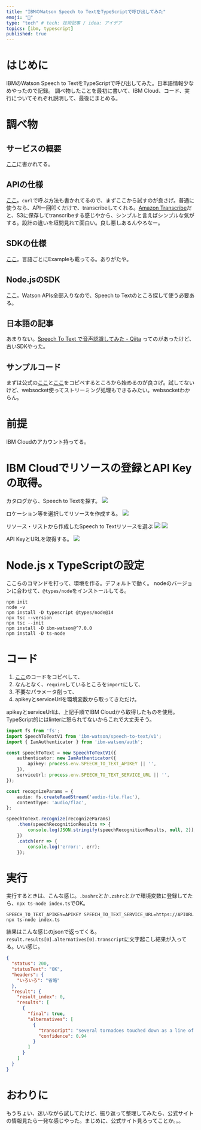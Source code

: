 ```yaml
---
title: "IBMのWatson Speech to TextをTypeScriptで呼び出してみた"
emoji: "🎤"
type: "tech" # tech: 技術記事 / idea: アイデア
topics: [ibm, typescript]
published: true
---
```


# はじめに
IBMのWatson Speech to TextをTypeScriptで呼び出してみた。日本語情報少なめやったので記録。
調べ物したことを最初に書いて、IBM Cloud、コード、実行についてそれぞれ説明して、最後にまとめる。

# 調べ物
## サービスの概要
[ここ](https://www.ibm.com/cloud/watson-speech-to-text)に書かれてる。

## APIの仕様
[ここ](https://cloud.ibm.com/docs/speech-to-text?topic=speech-to-text-gettingStarted#getting-started-tutorial)。`curl`で呼ぶ方法も書かれてるので、まずここから試すのが良さげ。普通に使うなら、API一回叩くだけで、transcribeしてくれる。[Amazon Transcribe](https://aws.amazon.com/jp/transcribe/)だと、S3に保存してtranscribeする感じやから、シンプルと言えばシンプルな気がする。設計の違いを垣間見れて面白い。良し悪しあるんやろなー。

## SDKの仕様
[ここ](https://cloud.ibm.com/apidocs/speech-to-text?code=node#recognize)。言語ごとにExampleも載ってる。ありがたや。

## Node.jsのSDK
[ここ](https://github.com/watson-developer-cloud/node-sdk)。Watson APIs全部入りなので、Speech to Textのところ探して使う必要ある。

## 日本語の記事
あまりない。[Speech To Text で音声認識してみた - Qiita](https://qiita.com/Haruka-Ogawa/items/a022cee97a7455e1e9eb) ってのがあったけど、古いSDKやった。

## サンプルコード
まずは公式の[ここ](https://github.com/watson-developer-cloud/node-sdk#speech-to-text)と[ここ](https://cloud.ibm.com/apidocs/speech-to-text?code=node#recognize)をコピペするところから始めるのが良さげ。試してないけど、websocket使ってストリーミング処理もできるみたい。websocketわからん。

# 前提
IBM Cloudのアカウント持ってる。

# IBM Cloudでリソースの登録とAPI Keyの取得。
カタログから、Speech to Textを探す。
![](/images/583c0c857a349a/catalog-IBM-Cloud.png)

ロケーション等を選択してリソースを作成する。
![](/images/583c0c857a349a/Speech-to-Text-IBM-Cloud.png)

リソース・リストから作成したSpeech to Textリソースを選ぶ
![](/images/583c0c857a349a/IBM-Cloud.png)
![](/images/583c0c857a349a/resource-IBM-Cloud.png)

API KeyとURLを取得する。
![](/images/583c0c857a349a/IBM-Watson-service.png)

# Node.js x TypeScriptの設定

ここらのコマンドを打って、環境を作る。デフォルトで動く。
nodeのバージョンに合わせて、`@types/node`をインストールしてる。

```
npm init
node -v
npm install -D typescript @types/node@14
npx tsc --version
npx tsc --init
npm install -D ibm-watson@^7.0.0 
npm install -D ts-node
```


# コード

1. [ここ](https://cloud.ibm.com/apidocs/speech-to-text?code=node#recognize)のコードをコピペして、
2. なんとなく、`require`しているところを`import`にして、
3. 不要なパラメータ削って、
4. apikeyとserviceUrlを環境変数から取ってきただけ。
   

apikeyとserviceUrlは、上記手順でIBM Cloudから取得したものを使用。
TypeScript的にはlinterに怒られてないからこれで大丈夫そう。

```typescript
import fs from 'fs';
import SpeechToTextV1 from 'ibm-watson/speech-to-text/v1';
import { IamAuthenticator } from 'ibm-watson/auth';

const speechToText = new SpeechToTextV1({
    authenticator: new IamAuthenticator({
        apikey: process.env.SPEECH_TO_TEXT_APIKEY || '',
    }),
    serviceUrl: process.env.SPEECH_TO_TEXT_SERVICE_URL || '',
});

const recognizeParams = {
    audio: fs.createReadStream('audio-file.flac'),
    contentType: 'audio/flac',
};

speechToText.recognize(recognizeParams)
    .then(speechRecognitionResults => {
        console.log(JSON.stringify(speechRecognitionResults, null, 2));
    })
    .catch(err => {
        console.log('error:', err);
    });
```

# 実行
実行するときは、こんな感じ。`.bashrc`とか`.zshrc`とかで環境変数に登録してたら、`npx ts-node index.ts`でOK。

```
SPEECH_TO_TEXT_APIKEY=APIKEY SPEECH_TO_TEXT_SERVICE_URL=https://APIURL npx ts-node index.ts
```

結果はこんな感じのjsonで返ってくる。`result.results[0].alternatives[0].transcript`に文字起こし結果が入ってる。いい感じ。

```json
{
  "status": 200,
  "statusText": "OK",
  "headers": {
    "いろいろ": "省略"
  },
  "result": {
    "result_index": 0,
    "results": [
      {
        "final": true,
        "alternatives": [
          {
            "transcript": "several tornadoes touched down as a line of severe thunderstorms swept through Colorado on Sunday ",
            "confidence": 0.94
          }
        ]
      }
    ]
  }
}
```

# おわりに
もうちょい、迷いながら試してたけど、振り返って整理してみたら、公式サイトの情報見たら一発な感じやった。まじめに、公式サイト見ろってことか。。。
